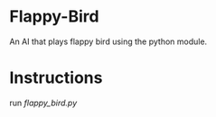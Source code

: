# Flappy-Bird
An AI that plays flappy bird using the python module.

# Instructions
run *flappy_bird.py* 